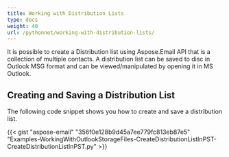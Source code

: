 ```yaml
---
title: Working with Distribution Lists
type: docs
weight: 40
url: /pythonnet/working-with-distribution-lists/
---
```



It is possible to create a Distribution list using Aspose.Email API that is a collection of multiple contacts. A distribution list can be saved to disc in Outlook MSG format and can be viewed/manipulated by opening it in MS Outlook.
## **Creating and Saving a Distribution List**
The following code snippet shows you how to create and save a distribution list.



{{< gist "aspose-email" "356f0e128b9d45a7ee779fc813eb87e5" "Examples-WorkingWithOutlookStorageFiles-CreateDistributionListInPST-CreateDistributionListInPST.py" >}}
